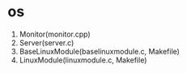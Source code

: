 # os
1. Monitor(monitor.cpp)
2. Server(server.c)
3. BaseLinuxModule(baselinuxmodule.c, Makefile)
4. LinuxModule(linuxmodule.c, Makefile)
